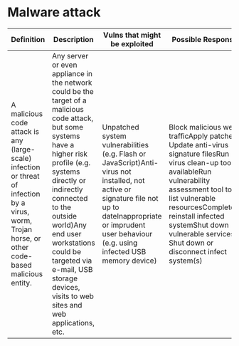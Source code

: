 # Malware attack

| Definition      | Description | Vulns that might be exploited | Possible Response |
| ----------- | ----------- | ----------- | ----------- |
| A malicious code attack is any (large-scale) infection or threat of infection by a virus, worm, Trojan horse, or other code-based malicious entity. | Any server or even appliance in the network could be the target of a malicious code attack, but some systems have a higher risk profile (e.g. systems directly or indirectly connected to the outside world)Any end user workstations could be targeted via e-mail, USB storage devices, visits to web sites and web applications, etc. | Unpatched system vulnerabilities (e.g. Flash or JavaScript)Anti-virus not installed, not active or signature file not up to dateInappropriate or imprudent user behaviour (e.g. using infected USB memory device) | Block malicious web trafficApply patches Update anti-virus signature filesRun virus clean-up tool if availableRun vulnerability assessment tool to list vulnerable resourcesCompletely reinstall infected systemShut down vulnerable services Shut down or disconnect infect system(s) |
